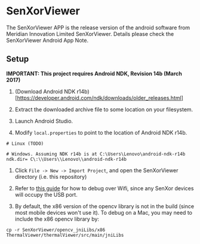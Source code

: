 # SenXorViewer
The SenXorViewer APP is the release version of the android software from Meridian Innovation Limited SenXorViewer.
Details please check the SenXorViewer Android App Note.

## Setup

**IMPORTANT: This project requires Android NDK, Revision 14b (March 2017)** 

1. (Download Android NDK r14b)[https://developer.android.com/ndk/downloads/older_releases.html] 

1. Extract the downloaded archive file to some location on your filesystem.

1. Launch Android Studio. 

1. Modify `local.properties` to point to the location of Android NDK r14b.
```
# Linux (TODO)

# Windows. Assuming NDK r14b is at C:\Users\Lenovo\android-ndk-r14b
ndk.dir= C\:\\Users\\Lenovo\\android-ndk-r14b
```

1. Click `File -> New -> Import Project`, and open the SenXorViewer directory (i.e. this repository)

1. Refer to [this guide](https://futurestud.io/tutorials/how-to-debug-your-android-app-over-wifi-without-root) for how to debug over Wifi, since any SenXor devices will occupy the USB port.

1. By default, the x86 version of the opencv library is not in the build (since most mobile devices won't use it). To debug on a Mac, you may need to include the x86 opencv library by:
```
cp -r SenXorViewer/opencv_jniLibs/x86 ThermalViewer/thermalViewer/src/main/jniLibs
```
